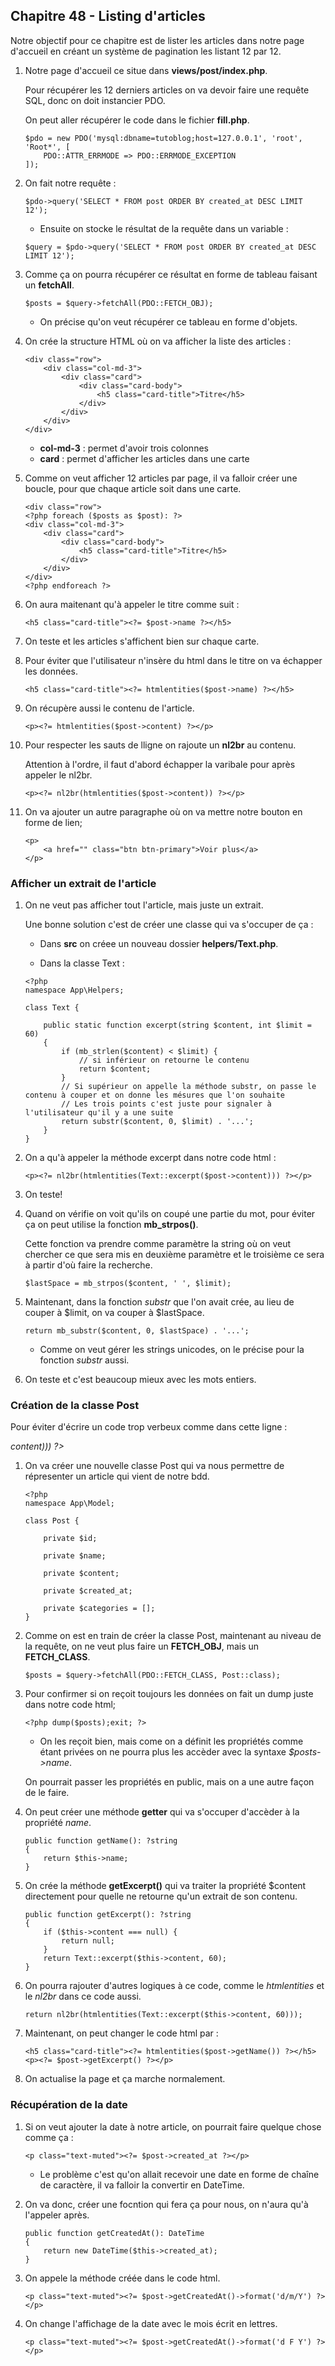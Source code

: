 ## Chapitre 48 - Listing d'articles

Notre objectif pour ce chapitre est de lister les articles dans notre page d'accueil en créant un système de pagination les listant 12 par 12.

1. Notre page d'accueil ce situe dans **views/post/index.php**.

    Pour récupérer les 12 derniers articles on va devoir faire une requête SQL, donc on doit instancier PDO.

    On peut aller récupérer le code dans le fichier **fill.php**.

    ```
    $pdo = new PDO('mysql:dbname=tutoblog;host=127.0.0.1', 'root', 'Root*', [
        PDO::ATTR_ERRMODE => PDO::ERRMODE_EXCEPTION
    ]);
    ```

2. On fait notre requête :

    ```
    $pdo->query('SELECT * FROM post ORDER BY created_at DESC LIMIT 12');
    ```

    - Ensuite on stocke le résultat de la requête dans  un variable :

    ```
    $query = $pdo->query('SELECT * FROM post ORDER BY created_at DESC LIMIT 12');
    ```

3. Comme ça on pourra récupérer ce résultat en forme de tableau faisant un **fetchAll**.

    ```
    $posts = $query->fetchAll(PDO::FETCH_OBJ);
    ```

    - On précise qu'on veut récupérer ce tableau en forme d'objets.

4. On crée la structure HTML où on va afficher la liste des articles :

    ```
    <div class="row">
        <div class="col-md-3">
            <div class="card">
                <div class="card-body">
                    <h5 class="card-title">Titre</h5>
                </div>
            </div>
        </div>
    </div>
    ```

    - **col-md-3** : permet d'avoir trois colonnes
    - **card** : permet d'afficher les articles dans une carte

5. Comme on veut afficher 12 articles par page, il va falloir créer une boucle, pour que chaque article soit dans une carte.

    ```
    <div class="row">
    <?php foreach ($posts as $post): ?>
    <div class="col-md-3">
        <div class="card">
            <div class="card-body">
                <h5 class="card-title">Titre</h5>
            </div>
        </div>
    </div>
    <?php endforeach ?>
    ```

6. On aura maitenant qu'à appeler le titre comme suit :

    ```
    <h5 class="card-title"><?= $post->name ?></h5>
    ```

7. On teste et les articles s'affichent bien sur chaque carte.

8. Pour éviter que l'utilisateur n'insère du html dans le titre on va échapper les données.

    ```
    <h5 class="card-title"><?= htmlentities($post->name) ?></h5>
    ```

9. On récupère aussi le contenu de l'article.

    ```
    <p><?= htmlentities($post->content) ?></p>
    ```

10. Pour respecter les sauts de lligne on rajoute un **nl2br** au contenu.

    Attention à l'ordre, il faut d'abord échapper la varibale pour après appeler le nl2br.

    ```
    <p><?= nl2br(htmlentities($post->content)) ?></p>
    ```

11. On va ajouter un autre paragraphe où on va mettre notre bouton en forme de lien;

    ```
    <p>
        <a href="" class="btn btn-primary">Voir plus</a>
    </p>
    ```

### Afficher un extrait de l'article

1. On ne veut pas afficher tout l'article, mais juste un extrait.

    Une bonne solution c'est de créer une classe qui va s'occuper de ça :

    - Dans **src** on créee un nouveau dossier **helpers/Text.php**.

    - Dans la classe Text :

    ```
    <?php
    namespace App\Helpers;

    class Text {

        public static function excerpt(string $content, int $limit = 60)
        {
            if (mb_strlen($content) < $limit) {
                // si inférieur on retourne le contenu
                return $content;
            }
            // Si supérieur on appelle la méthode substr, on passe le contenu à couper et on donne les mésures que l'on souhaite
            // Les trois points c'est juste pour signaler à l'utilisateur qu'il y a une suite
            return substr($content, 0, $limit) . '...';
        }
    }
    ```

2. On a qu'à appeler la méthode excerpt dans notre code html :

    ```
    <p><?= nl2br(htmlentities(Text::excerpt($post->content))) ?></p>
    ```

3. On teste!

4. Quand on vérifie on voit qu'ils on coupé une partie du mot, pour éviter ça on peut utilise la fonction **mb_strpos()**.

    Cette fonction va prendre comme paramètre la string où on veut chercher ce que sera mis en deuxième paramètre et le troisième ce sera à partir d'où faire la recherche.

    ```
    $lastSpace = mb_strpos($content, ' ', $limit);
    ```

5. Maintenant, dans la fonction *substr* que l'on avait crée, au lieu de couper à $limit, on va couper à $lastSpace.

    ```
    return mb_substr($content, 0, $lastSpace) . '...';
    ```

    - Comme on veut gérer les strings unicodes, on le précise pour la fonction *substr* aussi.

6. On teste et c'est beaucoup mieux avec les mots entiers.

### Création de la classe Post

Pour éviter d'écrire un code trop verbeux comme dans cette ligne : *<p><?= nl2br(htmlentities(Text::excerpt($post->content))) ?></p>* 
    
1. On va créer une nouvelle classe Post qui va nous permettre de répresenter un article qui vient de notre bdd.

    ```
    <?php
    namespace App\Model;

    class Post {

        private $id;

        private $name;

        private $content;

        private $created_at;

        private $categories = [];
    }
    ```

2. Comme on est en train de créer la classe Post, maintenant au niveau de la requête, on ne veut plus faire un **FETCH_OBJ**, mais un **FETCH_CLASS**.

    ```
    $posts = $query->fetchAll(PDO::FETCH_CLASS, Post::class);
    ```
3. Pour confirmer si on reçoit toujours les données on fait un dump juste dans notre code html;

    ```
    <?php dump($posts);exit; ?>
    ```

    - On les reçoit bien, mais come on a définit les propriétés comme étant privées on ne pourra plus les accèder avec la syntaxe *$posts->name*.

    On pourrait passer les propriétés en public, mais on a une autre façon de le faire.

4. On peut créer une méthode **getter** qui va s'occuper d'accèder à la propriété *name*.

    ```
    public function getName(): ?string
    {
        return $this->name;
    }
    ```

5. On crée la méthode **getExcerpt()** qui va traiter la propriété $content directement pour quelle ne retourne qu'un extrait de son contenu.

    ```
    public function getExcerpt(): ?string
    {
        if ($this->content === null) {
            return null;
        }
        return Text::excerpt($this->content, 60);
    }
    ```

6. On pourra rajouter d'autres logiques à ce code, comme le *htmlentities* et le *nl2br* dans ce code aussi.

    ```
    return nl2br(htmlentities(Text::excerpt($this->content, 60)));
    ```

7. Maintenant, on peut changer le code html par :

    ```
    <h5 class="card-title"><?= htmlentities($post->getName()) ?></h5>
    <p><?= $post->getExcerpt() ?></p>
    ```

8. On actualise la page et ça marche normalement.

### Récupération de la date

1. Si on veut ajouter la date à notre article, on pourrait faire quelque chose comme ça :

    ```
    <p class="text-muted"><?= $post->created_at ?></p>
    ```

    - Le problème c'est qu'on allait recevoir une date en forme de chaîne de caractère, il va falloir la convertir en DateTime.

2. On va donc, créer une focntion qui fera ça pour nous, on n'aura qu'à l'appeler après.

    ```
    public function getCreatedAt(): DateTime
    {
        return new DateTime($this->created_at);
    }
    ```

3. On appele la méthode créée dans le code html.

    ```
    <p class="text-muted"><?= $post->getCreatedAt()->format('d/m/Y') ?></p>
    ```

4. On change l'affichage de la date avec le mois écrit en lettres.

    ```
    <p class="text-muted"><?= $post->getCreatedAt()->format('d F Y') ?></p>
    ```











   
